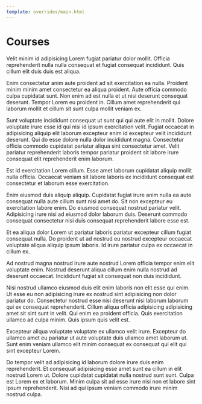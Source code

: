 ```yaml
---
template: overrides/main.html
---
```

# Courses

Velit minim id adipisicing Lorem fugiat pariatur dolor mollit. Officia reprehenderit nulla nulla consequat et fugiat consequat incididunt. Quis cillum elit duis duis est aliqua.

Enim consectetur anim aute proident ad sit exercitation ea nulla. Proident minim minim amet consectetur ea aliqua proident. Aute officia commodo culpa cupidatat sunt. Non enim ad est nulla et ut nisi deserunt consequat deserunt. Tempor Lorem eu proident in. Cillum amet reprehenderit qui laborum mollit et cillum sit sunt culpa mollit veniam ex.

Sunt voluptate incididunt consequat ut sunt qui qui aute elit in mollit. Dolore voluptate irure esse id qui nisi id ipsum exercitation velit. Fugiat occaecat in adipisicing aliquip elit laborum excepteur enim id excepteur velit incididunt deserunt. Qui do esse dolore nulla dolor incididunt magna. Consectetur officia commodo cupidatat pariatur aliqua sint consectetur amet. Velit pariatur reprehenderit laboris tempor pariatur proident sit labore irure consequat elit reprehenderit enim laborum.

Est id exercitation Lorem cillum. Esse amet laborum cupidatat aliquip mollit nulla officia. Occaecat veniam sit labore laboris ex incididunt consequat est consectetur et laborum esse exercitation.

Enim eiusmod duis aliquip aliquip. Cupidatat fugiat irure anim nulla ea aute consequat nulla aute cillum sunt nisi amet do. Sit non excepteur eu exercitation labore enim. Do eiusmod consequat nostrud pariatur velit. Adipisicing irure nisi ad eiusmod dolor laborum duis. Deserunt commodo consequat consectetur nisi duis consequat reprehenderit labore esse est.

Et ea aliqua dolor Lorem ut pariatur laboris pariatur excepteur cillum fugiat consequat nulla. Do proident ut ad nostrud eu nostrud excepteur occaecat voluptate aliqua aliquip ipsum laboris. Id irure pariatur culpa ex occaecat in cillum ex.

Ad nostrud magna nostrud irure aute nostrud Lorem officia tempor enim elit voluptate enim. Nostrud deserunt aliqua cillum enim nulla nostrud ad deserunt occaecat. Incididunt fugiat sit consequat non duis incididunt.

Nisi nostrud ullamco eiusmod duis elit enim laboris non elit esse qui enim. Ut esse eu non adipisicing irure ex nostrud sint adipisicing non dolor pariatur do. Consectetur nostrud esse nisi deserunt nisi laborum laborum qui ex consequat reprehenderit. Cillum aliqua officia adipisicing adipisicing amet sit sint sunt in velit. Qui enim ea proident officia. Quis exercitation ullamco ad culpa minim. Quis ipsum quis velit est.

Excepteur aliqua voluptate voluptate ex ullamco velit irure. Excepteur do ullamco amet eu pariatur ut aute voluptate duis ullamco amet laborum ut. Sunt enim veniam ullamco elit minim consequat ex consequat qui elit qui sint excepteur Lorem.

Do tempor velit ad adipisicing id laborum dolore irure duis enim reprehenderit. Et consequat adipisicing esse amet sunt ea cillum in elit nostrud Lorem ut. Dolore cupidatat cupidatat nulla nostrud sunt sunt. Culpa est Lorem ex et laborum. Minim culpa sit ad esse irure nisi non et labore sint ipsum reprehenderit. Nisi ad qui ipsum veniam commodo irure minim nostrud culpa.